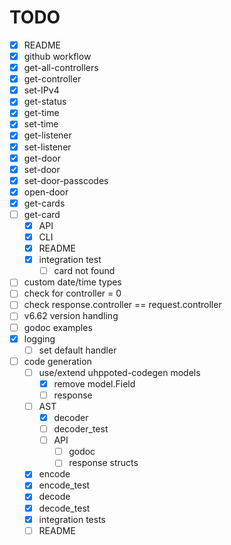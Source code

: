 # TODO

- [x] README
- [x] github workflow
- [x] get-all-controllers
- [x] get-controller
- [x] set-IPv4
- [x] get-status
- [x] get-time
- [x] set-time
- [x] get-listener
- [x] set-listener
- [x] get-door
- [x] set-door
- [x] set-door-passcodes
- [x] open-door
- [x] get-cards
- [ ] get-card
   - [x] API
   - [x] CLI
   - [x] README
   - [x] integration test
       - [ ] card not found

- [ ] custom date/time types
- [ ] check for controller = 0
- [ ] check response.controller == request.controller
- [ ] v6.62 version handling
- [ ] godoc examples
- [x] logging
    - [ ] set default handler

- [ ] code generation
   - [ ] use/extend uhppoted-codegen models
      - [x] remove model.Field
      - [ ] response

   - [ ] AST
      - [x] decoder
      - [ ] decoder_test
      - [ ] API
         - [ ] godoc
         - [ ] response structs
   - [x] encode
   - [x] encode_test
   - [x] decode
   - [x] decode_test
   - [x] integration tests
   - [ ] README
